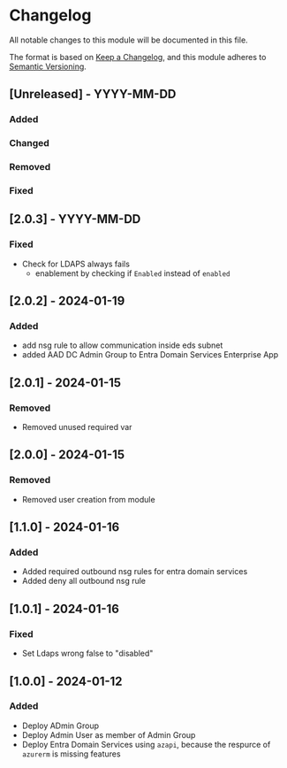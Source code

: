 # Changelog
All notable changes to this module will be documented in this file.
 
The format is based on [Keep a Changelog](https://keepachangelog.com/en/1.1.0/),
and this module adheres to [Semantic Versioning](https://semver.org/spec/v2.0.0.html).
 
## [Unreleased] - YYYY-MM-DD

### Added

### Changed
 
### Removed
 
### Fixed

## [2.0.3] - YYYY-MM-DD
 
### Fixed

- Check for LDAPS always fails
  - enablement by checking if `Enabled` instead of `enabled`

## [2.0.2] - 2024-01-19

### Added
 
- add nsg rule to allow communication inside eds subnet
- added AAD DC Admin Group to Entra Domain Services Enterprise App

## [2.0.1] - 2024-01-15

### Removed
 
- Removed unused required var

## [2.0.0] - 2024-01-15

### Removed
 
- Removed user creation from module

## [1.1.0] - 2024-01-16

### Added
 
- Added required outbound nsg rules for entra domain services
- Added deny all outbound nsg rule

## [1.0.1] - 2024-01-16
 
### Fixed

- Set Ldaps wrong false to "disabled"

## [1.0.0] - 2024-01-12

### Added
 
- Deploy ADmin Group
- Deploy Admin User as member of Admin Group
- Deploy Entra Domain Services using `azapi`, because the respurce of `azurerm` is missing features
